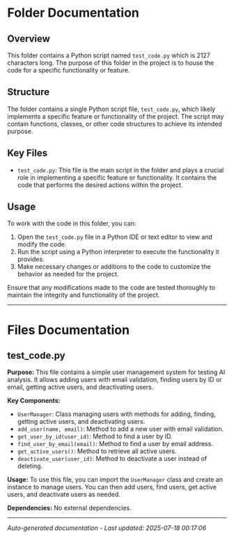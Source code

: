 # Folder Documentation

## Overview
This folder contains a Python script named `test_code.py` which is 2127 characters long. The purpose of this folder in the project is to house the code for a specific functionality or feature.

## Structure
The folder contains a single Python script file, `test_code.py`, which likely implements a specific feature or functionality of the project. The script may contain functions, classes, or other code structures to achieve its intended purpose.

## Key Files
- `test_code.py`: This file is the main script in the folder and plays a crucial role in implementing a specific feature or functionality. It contains the code that performs the desired actions within the project.

## Usage
To work with the code in this folder, you can:
1. Open the `test_code.py` file in a Python IDE or text editor to view and modify the code.
2. Run the script using a Python interpreter to execute the functionality it provides.
3. Make necessary changes or additions to the code to customize the behavior as needed for the project.

Ensure that any modifications made to the code are tested thoroughly to maintain the integrity and functionality of the project.

---

# Files Documentation

## test_code.py

**Purpose:** This file contains a simple user management system for testing AI analysis. It allows adding users with email validation, finding users by ID or email, getting active users, and deactivating users.

**Key Components:**
- `UserManager`: Class managing users with methods for adding, finding, getting active users, and deactivating users.
- `add_user(name, email)`: Method to add a new user with email validation.
- `get_user_by_id(user_id)`: Method to find a user by ID.
- `find_user_by_email(email)`: Method to find a user by email address.
- `get_active_users()`: Method to retrieve all active users.
- `deactivate_user(user_id)`: Method to deactivate a user instead of deleting.

**Usage:** To use this file, you can import the `UserManager` class and create an instance to manage users. You can then add users, find users, get active users, and deactivate users as needed.

**Dependencies:** No external dependencies.

---
*Auto-generated documentation - Last updated: 2025-07-18 00:17:06*
